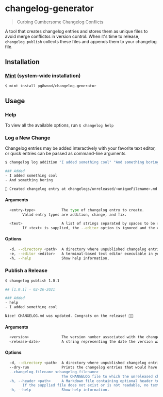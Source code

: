 # changelog-generator
> Curbing Cumbersome Changelog Conflicts

A tool that creates changelog entries and stores them as unique files to avoid merge conflictss in version control. When it's time to release, `changelog publish` collects these files and appends them to your changelog file.

## Installation

### [Mint](https://github.com/yonaskolb/Mint) (system-wide installation)


```sh
$ mint install pg8wood/changelog-generator
```

## Usage
### Help
To view all the available options, run `$ changelog help`

### Log a New Change
Changelog entries may be added interactively with your favorite text editor, or quick entries can be passed as command-line arguments.

```sh
$ changelog log addition "I added something cool" "And something boring"

### Added
- I added something cool
- And something boring

🙌 Created changelog entry at changelogs/unreleased/<uniqueFilename>.md
```

#### Arguments
```sh
  <entry-type>            The type of changelog entry to create.  
        Valid entry types are addition, change, and fix.

  <text>                  A list of strings separated by spaces to be recorded as a bulleted changelog entry. 
        If <text> is supplied, the --editor option is ignored and the changelog entry is created for you without opening an interactive text editor.
```

#### Options
```sh
  -d, --directory <path>  A directory where unpublished changelog entries will be written to / read from as Markdown files. (default: changelogs/unreleased/)
  -e, --editor <editor>   A terminal-based text editor executable in your $PATH used to write your changelog entry with more precision than the default bulleted list of changes. (default: vim)
  -h, --help              Show help information.
```

### Publish a Release
```sh
$ changelog publish 1.0.1 

## [1.0.1] - 02-26-2021

### Added
- help
- I added something cool

Nice! CHANGELOG.md was updated. Congrats on the release! 🥳🍻
```

#### Arguments
```sh
  <version>               The version number associated with the changelog entries to be published. 
  <release-date>          A string representing the date the version was published. Format MM-dd-YYYY. (default: 02-26-2021)

```

#### Options
```sh
  -d, --directory <path>  A directory where unpublished changelog entries will be written to / read from as Markdown files. (default: changelogs/unreleased/ -- file:///Users/patrickgatewood/Documents/changelog-generator/)
  --dry-run               Prints the changelog entries that would have been appended to the CHANGELOG and doesn't delete any files in changelogs/unreleased. 
  --changelog-filename <changelog-filename>
                          The CHANGELOG file to which the unreleased changelog entries will be prepended. (default: CHANGELOG.md)
  -h, --header <path>     A Markdown file containing optional header text that will be prepended to your changelog. (default: changelogs/header.md -- file:///Users/patrickgatewood/Documents/changelog-generator/)
        If the supplied file does not exist or is not readable, no text will be prepended to the changelog.
  -h, --help              Show help information.
```
